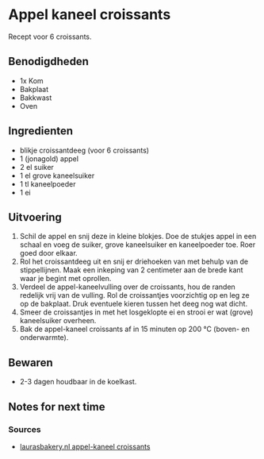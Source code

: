 # Appel kaneel croissants

Recept voor 6 croissants.

## Benodigdheden

* 1x Kom
* Bakplaat
* Bakkwast
* Oven

## Ingredienten

* blikje croissantdeeg (voor 6 croissants)
* 1 (jonagold) appel
* 2 el suiker
* 1 el grove kaneelsuiker
* 1 tl kaneelpoeder
* 1 ei

## Uitvoering

1. Schil de appel en snij deze in kleine blokjes. Doe de stukjes appel in een schaal en voeg de suiker, grove kaneelsuiker en kaneelpoeder toe. Roer goed door elkaar.
2. Rol het croissantdeeg uit en snij er driehoeken van met behulp van de stippellijnen. Maak een inkeping van 2 centimeter aan de brede kant waar je begint met oprollen.
3. Verdeel de appel-kaneelvulling over de croissants, hou de randen redelijk vrij van de vulling. Rol de croissantjes voorzichtig op en leg ze op de bakplaat. Druk eventuele kieren tussen het deeg nog wat dicht.
4. Smeer de croissantjes in met het losgeklopte ei en strooi er wat (grove) kaneelsuiker overheen.
5. Bak de appel-kaneel croissants af in 15 minuten op 200 °C (boven- en onderwarmte).

## Bewaren

* 2-3 dagen houdbaar in de koelkast.

## Notes for next time

### Sources
* [laurasbakery.nl appel-kaneel croissants](https://www.laurasbakery.nl/appel-kaneel-croissants/)
